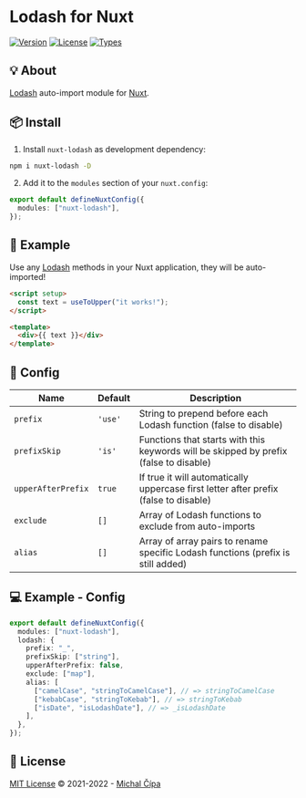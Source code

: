  <h1>Lodash for Nuxt</h1>
 
<p>
  <a href="https://www.npmjs.com/package/nuxt-lodash"><img src="https://badgen.net/npm/v/nuxt-lodash" alt="Version"></a>
  <a href="https://www.npmjs.com/package/nuxt-lodash"><img src="https://badgen.net/npm/license/nuxt-lodash" alt="License"></a>
  <a href="https://www.npmjs.com/package/nuxt-lodash"><img src="https://badgen.net/npm/types/nuxt-lodash" alt="Types"></a>
</p>
   
## 💡 About

[Lodash](https://lodash.com) auto-import module for [Nuxt](https://nuxtjs.org).

## 📦 Install

1. Install `nuxt-lodash` as development dependency:

```bash
npm i nuxt-lodash -D
```

2. Add it to the `modules` section of your `nuxt.config`:

```ts
export default defineNuxtConfig({
  modules: ["nuxt-lodash"],
});
```

## 🚀 Example

Use any [Lodash](https://lodash.com) methods in your Nuxt application, they will be auto-imported!

```html
<script setup>
  const text = useToUpper("it works!");
</script>

<template>
  <div>{{ text }}</div>
</template>
```

## 🔨 Config

| Name               | Default | Description                                                                           |
| ------------------ | ------- | ------------------------------------------------------------------------------------- |
| `prefix`           | `'use'` | String to prepend before each Lodash function (false to disable)                      |
| `prefixSkip`       | `'is'`  | Functions that starts with this keywords will be skipped by prefix (false to disable) |
| `upperAfterPrefix` | `true`  | If true it will automatically uppercase first letter after prefix (false to disable)  |
| `exclude`          | `[]`    | Array of Lodash functions to exclude from auto-imports                                |
| `alias`            | `[]`    | Array of array pairs to rename specific Lodash functions (prefix is still added)      |

## 💻 Example - Config

```ts
export default defineNuxtConfig({
  modules: ["nuxt-lodash"],
  lodash: {
    prefix: "_",
    prefixSkip: ["string"],
    upperAfterPrefix: false,
    exclude: ["map"],
    alias: [
      ["camelCase", "stringToCamelCase"], // => stringToCamelCase
      ["kebabCase", "stringToKebab"], // => stringToKebab
      ["isDate", "isLodashDate"], // => _isLodashDate
    ],
  },
});
```

## 📄 License

[MIT License](https://github.com/cipami/nuxt-lodash/blob/master/LICENSE) © 2021-2022 - [Michal Čípa](https://github.com/cipami)
